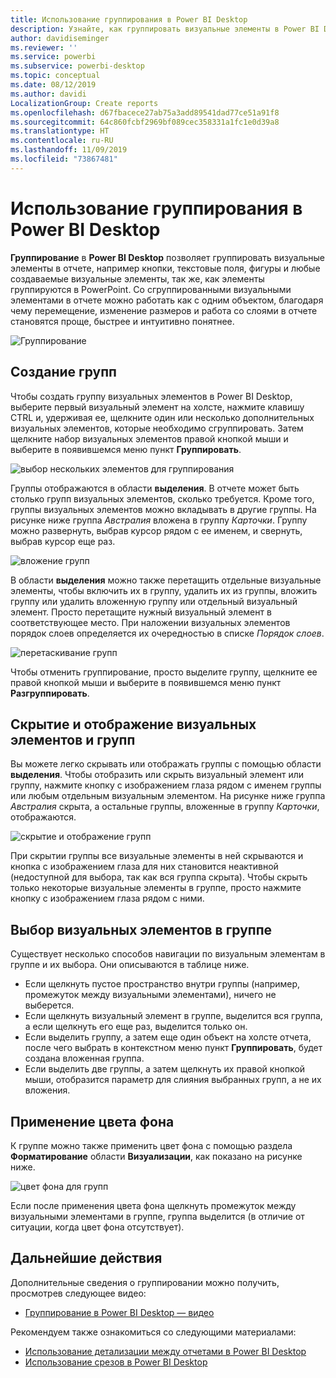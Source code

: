 ```yaml
---
title: Использование группирования в Power BI Desktop
description: Узнайте, как группировать визуальные элементы в Power BI Desktop.
author: davidiseminger
ms.reviewer: ''
ms.service: powerbi
ms.subservice: powerbi-desktop
ms.topic: conceptual
ms.date: 08/12/2019
ms.author: davidi
LocalizationGroup: Create reports
ms.openlocfilehash: d67fbacece27ab75a3add89541dad77ce51a91f8
ms.sourcegitcommit: 64c860fcbf2969bf089cec358331a1fc1e0d39a8
ms.translationtype: HT
ms.contentlocale: ru-RU
ms.lasthandoff: 11/09/2019
ms.locfileid: "73867481"
---
```

# <a name="use-grouping-in-power-bi-desktop"></a>Использование группирования в Power BI Desktop
**Группирование** в **Power BI Desktop** позволяет группировать визуальные элементы в отчете, например кнопки, текстовые поля, фигуры и любые создаваемые визуальные элементы, так же, как элементы группируются в PowerPoint. Со сгруппированными визуальными элементами в отчете можно работать как с одним объектом, благодаря чему перемещение, изменение размеров и работа со слоями в отчете становятся проще, быстрее и интуитивно понятнее.

![Группирование](media/desktop-grouping-visuals/grouping-visuals-01.png)


## <a name="creating-groups"></a>Создание групп

Чтобы создать группу визуальных элементов в Power BI Desktop, выберите первый визуальный элемент на холсте, нажмите клавишу CTRL и, удерживая ее, щелкните один или несколько дополнительных визуальных элементов, которые необходимо сгруппировать. Затем щелкните набор визуальных элементов правой кнопкой мыши и выберите в появившемся меню пункт **Группировать**.

![выбор нескольких элементов для группирования](media/desktop-grouping-visuals/grouping-visuals-02.png)

Группы отображаются в области **выделения**. В отчете может быть столько групп визуальных элементов, сколько требуется. Кроме того, группы визуальных элементов можно вкладывать в другие группы. На рисунке ниже группа *Австралия* вложена в группу *Карточки*. Группу можно развернуть, выбрав курсор рядом с ее именем, и свернуть, выбрав курсор еще раз. 

![вложение групп](media/desktop-grouping-visuals/grouping-visuals-03.png)

В области **выделения** можно также перетащить отдельные визуальные элементы, чтобы включить их в группу, удалить их из группы, вложить группу или удалить вложенную группу или отдельный визуальный элемент. Просто перетащите нужный визуальный элемент в соответствующее место. При наложении визуальных элементов порядок слоев определяется их очередностью в списке *Порядок слоев*.

![перетаскивание групп](media/desktop-grouping-visuals/grouping-visuals-04.png)

Чтобы отменить группирование, просто выделите группу, щелкните ее правой кнопкой мыши и выберите в появившемся меню пункт **Разгруппировать**.

## <a name="hide-and-show-visuals-or-groups"></a>Скрытие и отображение визуальных элементов и групп

Вы можете легко скрывать или отображать группы с помощью области **выделения**. Чтобы отобразить или скрыть визуальный элемент или группу, нажмите кнопку с изображением глаза рядом с именем группы или любым отдельным визуальным элементом. На рисунке ниже группа *Австралия* скрыта, а остальные группы, вложенные в группу *Карточки*, отображаются.


![скрытие и отображение групп](media/desktop-grouping-visuals/grouping-visuals-05.png)

При скрытии группы все визуальные элементы в ней скрываются и кнопка с изображением глаза для них становится неактивной (недоступной для выбора, так как вся группа скрыта). Чтобы скрыть только некоторые визуальные элементы в группе, просто нажмите кнопку с изображением глаза рядом с ними.

## <a name="selecting-visuals-within-a-group"></a>Выбор визуальных элементов в группе

Существует несколько способов навигации по визуальным элементам в группе и их выбора. Они описываются в таблице ниже.

* Если щелкнуть пустое пространство внутри группы (например, промежуток между визуальными элементами), ничего не выберется.
* Если щелкнуть визуальный элемент в группе, выделится вся группа, а если щелкнуть его еще раз, выделится только он.
* Если выделить группу, а затем еще один объект на холсте отчета, после чего выбрать в контекстном меню пункт **Группировать**, будет создана вложенная группа.
* Если выделить две группы, а затем щелкнуть их правой кнопкой мыши, отобразится параметр для слияния выбранных групп, а не их вложения.

## <a name="apply-background-color"></a>Применение цвета фона

К группе можно также применить цвет фона с помощью раздела **Форматирование** области **Визуализации**, как показано на рисунке ниже. 

![цвет фона для групп](media/desktop-grouping-visuals/grouping-visuals-06.png)

Если после применения цвета фона щелкнуть промежуток между визуальными элементами в группе, группа выделится (в отличие от ситуации, когда цвет фона отсутствует). 


## <a name="next-steps"></a>Дальнейшие действия
Дополнительные сведения о группировании можно получить, просмотрев следующее видео:

* [Группирование в Power BI Desktop — видео](https://youtu.be/sf4n7VXoQHY?t=10)

Рекомендуем также ознакомиться со следующими материалами:

* [Использование детализации между отчетами в Power BI Desktop](desktop-cross-report-drill-through.md)
* [Использование срезов в Power BI Desktop](visuals/power-bi-visualization-slicers.md)

